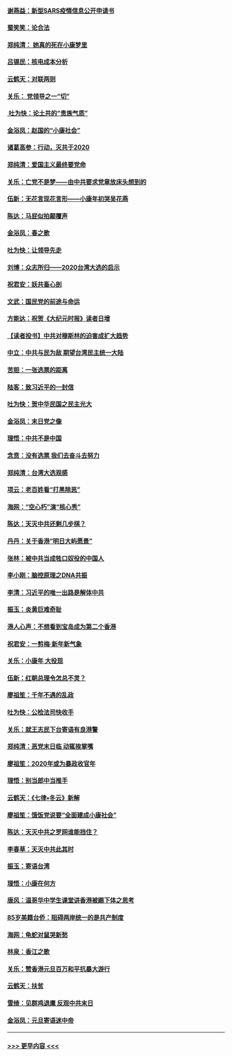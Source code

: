 #### [谢燕益：新型SARS疫情信息公开申请书](../pages/nsc993/n11808840.md?t=01220222) 
#### [蜀笑笑：论合法](../pages/nsc993/n11808064.md?t=01220222) 
#### [郑纯清： 她真的死在小康梦里](../pages/nsc993/n11806623.md?t=01220222) 
#### [吕锡民：核电成本分析](../pages/nsc993/n11806284.md?t=01220222) 
#### [云鹤天：对联两则](../pages/nsc993/n11805957.md?t=01220222) 
#### [关乐： 党领导之一“切”](../pages/nsc993/n11804505.md?t=01220222) 
#### [ 吐为快：论土共的“贵族气质”](../pages/nsc993/n11804490.md?t=01220222) 
#### [金浴凤：赵国的“小康社会”](../pages/nsc993/n11804452.md?t=01220222) 
#### [诸葛高参：行动，灭共于2020](../pages/nsc993/n11804120.md?t=01220222) 
#### [郑纯清：爱国主义最终要党命](../pages/nsc993/n11802197.md?t=01220222) 
#### [关乐：亡党不是梦——由中共要求党章放床头想到的](../pages/nsc993/n11802156.md?t=01220222) 
#### [伍新：无花言现花言形——小康年初哭吴花燕](../pages/nsc993/n11800044.md?t=01220222) 
#### [陈达：马屁似拍颠覆声](../pages/nsc993/n11800010.md?t=01220222) 
#### [金浴凤：春之歌](../pages/nsc993/n11797687.md?t=01220222) 
#### [吐为快：让领导先走](../pages/nsc993/n11797512.md?t=01220222) 
#### [刘博：众志所归——2020台湾大选的启示](../pages/nsc993/n11796878.md?t=01220222) 
#### [祝君安：妖共畜心剖](../pages/nsc993/n11794273.md?t=01220222) 
#### [文武：国民党的前途与命运](../pages/nsc993/n11794198.md?t=01220222) 
#### [方能达：祝贺《大纪元时报》读者日增](../pages/nsc993/n11793807.md?t=01220222) 
#### [【读者投书】中共对穆斯林的迫害成扩大趋势](../pages/nsc993/n11791371.md?t=01220222) 
#### [中立：中共与民为敌 期望台湾民主统一大陆](../pages/nsc993/n11790392.md?t=01220222) 
#### [苦胆：一张选票的距离](../pages/nsc993/n11788914.md?t=01220222) 
#### [陆客：致习近平的一封信](../pages/nsc993/n11788867.md?t=01220222) 
#### [吐为快：贺中华民国之民主光大](../pages/nsc993/n11788618.md?t=01220222) 
#### [金浴凤：末日党之像](../pages/nsc993/n11787475.md?t=01220222) 
#### [理悟：中共不是中国](../pages/nsc993/n11787463.md?t=01220222) 
#### [念贲：没有选票  我们去奋斗去努力](../pages/nsc993/n11787398.md?t=01220222) 
#### [郑纯清：台湾大选观感](../pages/nsc993/n11786210.md?t=01220222) 
#### [项云：老百姓看“打黑除恶”](../pages/nsc993/n11785398.md?t=01220222) 
#### [海网：“空心朽”演“核心秀”](../pages/nsc993/n11783874.md?t=01220222) 
#### [陈达：天灭中共还剩几步棋？](../pages/nsc993/n11783719.md?t=01220222) 
#### [丹丹：关于香港“明日大屿愿景”](../pages/nsc993/n11783273.md?t=01220222) 
#### [张林：被中共当成牲口奴役的中国人](../pages/nsc993/n11782397.md?t=01220222) 
#### [李小刚：脑控原理之DNA共振](../pages/nsc993/n11780962.md?t=01220222) 
#### [李清：习近平的唯一出路是解体中共](../pages/nsc993/n11780866.md?t=01220222) 
#### [振玉：炎黄巨难奇耻](../pages/nsc993/n11779632.md?t=01220222) 
#### [港人心声：不想看到宝岛成为第二个香港](../pages/nsc993/n11778817.md?t=01220222) 
#### [祝君安：一剪梅‧新年新气象](../pages/nsc993/n11776340.md?t=01220222) 
#### [关乐：小康年 大役现](../pages/nsc993/n11774213.md?t=01220222) 
#### [伍新：红朝总理令怎总不灵？](../pages/nsc993/n11770813.md?t=01220222) 
#### [廖祖笙：千年不遇的乱政](../pages/nsc993/n11770373.md?t=01220222) 
#### [吐为快：公检法司快收手](../pages/nsc993/n11770359.md?t=01220222) 
#### [关乐：就王志民下台寄语有良港警](../pages/nsc993/n11769903.md?t=01220222) 
#### [郑纯清：恶党末日临 动辄挨掌嘴](../pages/nsc993/n11769356.md?t=01220222) 
#### [廖祖笙：2020年或为暴政收官年](../pages/nsc993/n11768216.md?t=01220222) 
#### [理悟：别当郎中当推手](../pages/nsc993/n11768243.md?t=01220222) 
#### [云鹤天：《七律▪冬云》新解](../pages/nsc993/n11768204.md?t=01220222) 
#### [廖祖笙：饿饭党说要“全面建成小康社会”](../pages/nsc993/n11767482.md?t=01220222) 
#### [陈达：天灭中共之罗网谁能挡住？](../pages/nsc993/n11767465.md?t=01220222) 
#### [李春草：天灭中共此其时](../pages/nsc993/n11767452.md?t=01220222) 
#### [振玉：寄语台湾](../pages/nsc993/n11767432.md?t=01220222) 
#### [理悟：小康在何方](../pages/nsc993/n11767394.md?t=01220222) 
#### [唐风：温哥华中学生课堂讲香港被踢下体之思考](../pages/nsc993/n11766848.md?t=01220222) 
#### [85岁美籍台侨：阻碍两岸统一的是共产制度](../pages/nsc993/n11765043.md?t=01220222) 
#### [海网：龟蛇对鼠哭新愁](../pages/nsc993/n11764895.md?t=01220222) 
#### [林泉：香江之歌](../pages/nsc993/n11764415.md?t=01220222) 
#### [关乐：赞香港元旦百万和平抗暴大游行](../pages/nsc993/n11764382.md?t=01220222) 
#### [云鹤天：扶贫](../pages/nsc993/n11764245.md?t=01220222) 
#### [雪绮：见群鸡退鹰  反观中共末日](../pages/nsc993/n11762112.md?t=01220222) 
#### [金浴凤：元旦寄语迷中帝](../pages/nsc993/n11761788.md?t=01220222) 

----
#### [ >>> 更早内容 <<< ](../indexes/nsc993-earlier.md)
